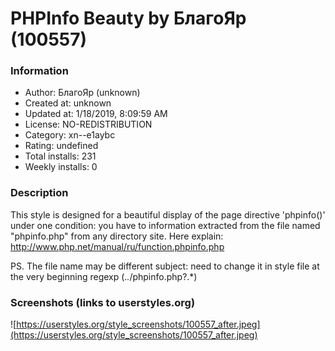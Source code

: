 # PHPInfo Beauty by БлагоЯр (100557)

### Information
- Author: БлагоЯр (unknown)
- Created at: unknown
- Updated at: 1/18/2019, 8:09:59 AM
- License: NO-REDISTRIBUTION
- Category: xn--e1aybc
- Rating: undefined
- Total installs: 231
- Weekly installs: 0


### Description
This style is designed for a beautiful display of the page directive 'phpinfo()' under one condition: you have to information extracted from the file named "phpinfo.php" from any directory site.
Here explain:
http://www.php.net/manual/ru/function.phpinfo.php

PS. The file name may be different subject:
need to change it in style file at the very beginning
regexp (.*.*/phpinfo.php?.*)


### Screenshots (links to userstyles.org)
![https://userstyles.org/style_screenshots/100557_after.jpeg](https://userstyles.org/style_screenshots/100557_after.jpeg)


